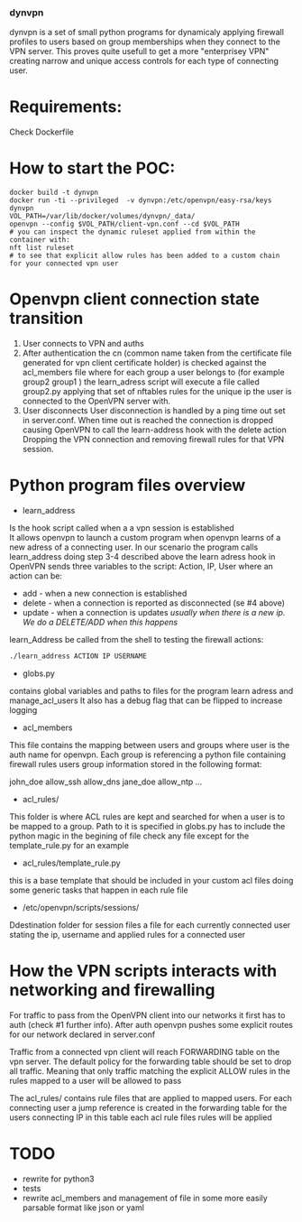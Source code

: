 ### dynvpn ###

dynvpn is a set of small python programs for dynamicaly applying firewall profiles to users 
based on group memberships when they connect to the VPN server. This proves quite usefull to get a more "enterprisey VPN"
creating narrow and unique access controls for each type of connecting user.

# Requirements:
Check Dockerfile

# How to start the POC: 
```
docker build -t dynvpn 
docker run -ti --privileged  -v dynvpn:/etc/openvpn/easy-rsa/keys dynvpn
VOL_PATH=/var/lib/docker/volumes/dynvpn/_data/
openvpn --config $VOL_PATH/client-vpn.conf --cd $VOL_PATH 
# you can inspect the dynamic ruleset applied from within the container with:
nft list ruleset
# to see that explicit allow rules has been added to a custom chain for your connected vpn user
```


# Openvpn client connection state transition

1.  User connects to VPN and auths
2.  After authentication the cn (common name taken from the certificate file generated for vpn client certificate holder) is checked against the acl_members file where for each group a user belongs to (for example group2 group1 ) the learn_adress script will execute a file called group2.py applying that set of nftables rules for the unique ip the user is connected to the OpenVPN server with. 
3.  User disconnects
User disconnection is handled by a ping time out set in server.conf. When time out is reached the connection is dropped causing OpenVPN to call the learn-address hook with the delete action 
Dropping the VPN connection and removing firewall rules for that VPN session. 


# Python program files overview #

* learn_address

Is the hook script called when a a vpn session is established  
It allows openvpn to launch a custom program when openvpn learns of a new adress of a connecting user.
In our scenario the program calls learn_address doing step 3-4 described above the learn adress hook in OpenVPN sends three variables to the script: Action, IP, User where an action can be:
- add      - when a new connection is established
- delete   - when a connection is reported as disconnected (se #4 above)
- update   - when a connection is updates *usually when there is a new ip. We do a DELETE/ADD when this happens*

learn_Address be called from the shell to testing the firewall actions: 
```bash
./learn_address ACTION IP USERNAME
```


* globs.py

contains global variables and paths to files for the program learn adress and manage_acl_users
It also has a debug flag that can be flipped to increase logging


* acl_members

This file contains the mapping between users and groups
where user is the auth name for openvpn.
Each group is referencing a python file containing firewall rules 
users group information stored in the following format: 

john_doe allow_ssh allow_dns 
jane_doe allow_ntp 
...

* acl_rules/

This folder is where ACL rules are kept and searched for when a user is to be mapped to a group.
Path to it is specified in globs.py
has to include the python magic in the begining of file
check any file except for the template_rule.py for an example


* acl_rules/template_rule.py

this is a base template that should be included in your custom acl files
doing some generic tasks that happen in each rule file 


* /etc/openvpn/scripts/sessions/

Ddestination folder for session files
a file for each currently connected user 
stating the ip, username and applied rules for a connected user 

# How the VPN scripts interacts with networking and firewalling #

For traffic to pass from the OpenVPN client into our networks it first has to auth (check #1 further info).
After auth openvpn pushes some explicit routes for our network declared in server.conf

Traffic from a connected vpn client 
will reach FORWARDING table on the vpn server.
The default policy for the forwarding table should be set to drop all traffic. 
Meaning that only traffic matching the explicit ALLOW rules in the rules mapped to a user will be allowed to pass 

The acl_rules/ contains rule files that are applied to mapped users.  For each connecting user a jump reference is created in the forwarding table for the users connecting IP 
in this table each acl rule files rules will be applied 


# TODO #
- rewrite for python3
- tests
- rewrite acl_members and management of file in some more easily parsable format like json or yaml

